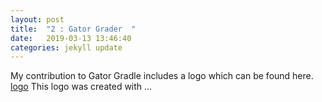 ```yaml
---
layout: post
title:  "2 : Gator Grader  "
date:   2019-03-13 13:46:40
categories: jekyll update
---
```


My contribution to Gator Gradle includes a logo which can be found here. [logo]
This logo was created with ...

[logo]: http://animatrapparel.com
